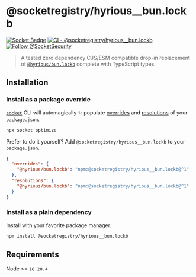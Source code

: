 # @socketregistry/hyrious\_\_bun.lockb

[![Socket Badge](https://socket.dev/api/badge/npm/package/@socketregistry/hyrious__bun.lockb)](https://socket.dev/npm/package/@socketregistry/hyrious__bun.lockb)
[![CI - @socketregistry/hyrious__bun.lockb](https://github.com/SocketDev/socket-registry/actions/workflows/test.yml/badge.svg)](https://github.com/SocketDev/socket-registry/actions/workflows/test.yml)
[![Follow @SocketSecurity](https://img.shields.io/twitter/follow/SocketSecurity?style=social)](https://twitter.com/SocketSecurity)

> A tested zero dependency CJS/ESM compatible drop-in replacement of
> [`@hyrious/bun.lockb`](https://socket.dev/npm/package/@hyrious/bun.lockb)
> complete with TypeScript types.

## Installation

### Install as a package override

[`socket`](https://socket.dev/npm/package/socket) CLI will automagically ✨
populate
[overrides](https://docs.npmjs.com/cli/v9/configuring-npm/package-json#overrides)
and [resolutions](https://yarnpkg.com/configuration/manifest#resolutions) of
your `package.json`.

```sh
npx socket optimize
```

Prefer to do it yourself? Add `@socketregistry/hyrious__bun.lockb` to your
`package.json`.

```json
{
  "overrides": {
    "@hyrious/bun.lockb": "npm:@socketregistry/hyrious__bun.lockb@^1"
  },
  "resolutions": {
    "@hyrious/bun.lockb": "npm:@socketregistry/hyrious__bun.lockb@^1"
  }
}
```

### Install as a plain dependency

Install with your favorite package manager.

```sh
npm install @socketregistry/hyrious__bun.lockb
```

## Requirements

Node >= `18.20.4`
